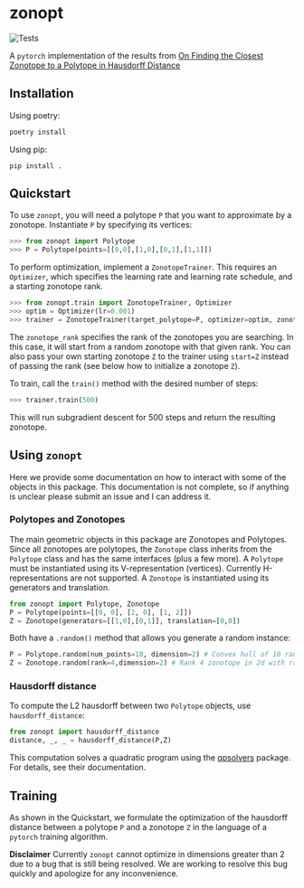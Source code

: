 # zonopt 

![Tests](https://github.com/geodavic/zonopt/actions/workflows/test.yml/badge.svg?event=push)

A `pytorch` implementation of the results from [On Finding the Closest Zonotope to a Polytope in Hausdorff Distance](https://web.ma.utexas.edu/users/gdavtor/)

## Installation

Using poetry:
```bash
poetry install
```

Using pip:
```
pip install .
```

## Quickstart

To use `zonopt`, you will need a polytope `P` that you want to approximate by a zonotope. Instantiate `P` by specifying its vertices:

```python
>>> from zonopt import Polytope
>>> P = Polytope(points=[[0,0],[1,0],[0,1],[1,1]])
```

To perform optimization, implement a `ZonotopeTrainer`. This requires an `Optimizer`, which specifies the learning rate and learning rate schedule, and a starting zonotope rank.

```python
>>> from zonopt.train import ZonotopeTrainer, Optimizer
>>> optim = Optimizer(lr=0.001)
>>> trainer = ZonotopeTrainer(target_polytope=P, optimizer=optim, zonotope_rank=4)
```

The `zonotope_rank` specifies the rank of the zonotopes you are searching. In this case, it will start from a random zonotope with that given rank. You can also pass your own starting zonotope `Z` to the trainer using `start=Z` instead of passing the rank (see below how to initialize a zonotope `Z`). 

To train, call the `train()` method with the desired number of steps:

```python
>>> trainer.train(500)
```

This will run subgradient descent for 500 steps and return the resulting zonotope.


## Using `zonopt`

Here we provide some documentation on how to interact with some of the objects in this package. This documentation is not complete, so if anything is unclear please submit an issue and I can address it.

### Polytopes and Zonotopes

The main geometric objects in this package are Zonotopes and Polytopes. Since all zonotopes are polytopes, the `Zonotope` class inherits from the `Polytope` class and has the same interfaces (plus a few more). A `Polytope` must be instantiated using its V-representation (vertices). Currently H-representations are not supported. A `Zonotope` is instantiated using its generators and translation.

```python
from zonopt import Polytope, Zonotope
P = Polytope(points=[[0, 0], [2, 0], [1, 2]])
Z = Zonotope(generators=[[1,0],[0,1]], translation=[0,0])
```

Both have a `.random()` method that allows you generate a random instance:
```python
P = Polytope.random(num_points=10, dimension=2) # Convex hull of 10 random 2d points
Z = Zonotope.random(rank=4,dimension=2) # Rank 4 zonotope in 2d with random generators
```

### Hausdorff distance

To compute the L2 hausdorff between two `Polytope` objects, use `hausdorff_distance`:
```python
from zonopt import hausdorff_distance
distance, _, _ = hausdorff_distance(P,Z)
```
This computation solves a quadratic program using the [qpsolvers](http://github.com/qpsolvers/qpsolvers) package. For details, see their documentation.

## Training

As shown in the Quickstart, we formulate the optimization of the hausdorff distance between a polytope `P` and a zonotope `Z` in the language of a `pytorch` training algorithm. 

**Disclaimer** Currently `zonopt` cannot optimize in dimensions greater than 2 due to a bug that is still being resolved. We are working to resolve this bug quickly and apologize for any inconvenience.
